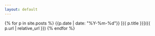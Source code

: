 ```yaml
---
layout: default
---
```

{% for p in site.posts %}
	{{p.date | date: "%Y-%m-%d"}} [{{ p.title }}]({{ p.url | relative_url }})
{% endfor %}